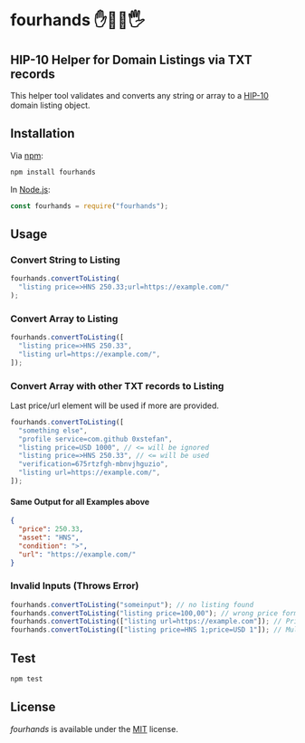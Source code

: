 # fourhands ✋🖖🤚🖐

## HIP-10 Helper for Domain Listings via TXT records

This helper tool validates and converts any string or array to a [HIP-10](https://github.com/handshake-org/HIPs/blob/master/HIP-0010.md) domain listing object.

## Installation

Via [npm](https://www.npmjs.com/):

```bash
npm install fourhands
```

In [Node.js](https://nodejs.org/):

```js
const fourhands = require("fourhands");
```

## Usage

### Convert String to Listing

```js
fourhands.convertToListing(
  "listing price=>HNS 250.33;url=https://example.com/"
);
```

### Convert Array to Listing

```js
fourhands.convertToListing([
  "listing price=>HNS 250.33",
  "listing url=https://example.com/",
]);
```

### Convert Array with other TXT records to Listing

Last price/url element will be used if more are provided.

```js
fourhands.convertToListing([
  "something else",
  "profile service=com.github 0xstefan",
  "listing price=USD 1000", // <= will be ignored
  "listing price=>HNS 250.33", // <= will be used
  "verification=675rtzfgh-mbnvjhguzio",
  "listing url=https://example.com/",
]);
```

#### Same Output for all Examples above

```json
{
  "price": 250.33,
  "asset": "HNS",
  "condition": ">",
  "url": "https://example.com/"
}
```

### Invalid Inputs (Throws Error)

```js
fourhands.convertToListing("someinput"); // no listing found
fourhands.convertToListing("listing price=100,00"); // wrong price format
fourhands.convertToListing(["listing url=https://example.com"]); // Price missing
fourhands.convertToListing(["listing price=HNS 1;price=USD 1"]); // Multiple prices found
```

## Test

```bash
npm test
```

## License

_fourhands_ is available under the [MIT](https://mths.be/mit) license.
